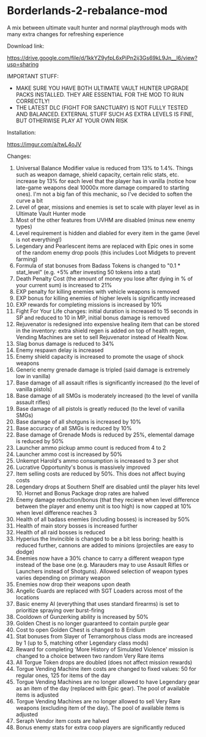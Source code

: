 # Borderlands-2-rebalance-mod
A mix between ultimate vault hunter and normal playthrough mods with many extra changes for refreshing experience

Download link:

https://drive.google.com/file/d/1kkYZ9yfpL6xPiPn2ij3Gs69kL9Jn__l6/view?usp=sharing

IMPORTANT STUFF:

* MAKE SURE YOU HAVE BOTH ULTIMATE VAULT HUNTER UPGRADE PACKS INSTALLED. THEY ARE ESSENTIAL FOR THE MOD TO RUN CORRECTLY!
* THE LATEST DLC (FIGHT FOR SANCTUARY) IS NOT FULLY TESTED AND BALANCED. EXTERNAL STUFF SUCH AS EXTRA LEVELS IS FINE, BUT OTHERWISE PLAY AT YOUR OWN RISK

Installation:

https://imgur.com/a/twL4oJV

Changes:

1. Universal Balance Modifier value is reduced from 13% to 1.4%. Things such as weapon damage, shield capacity, certain relic stats, etc. increase by 13% for each level that the player has in vanilla (notice how late-game weapons deal 10000x more damage compared to starting ones). I'm not a big fan of this mechanic, so I've decided to soften the curve a bit
2. Level of gear, missions and enemies is set to scale with player level as in Ultimate Vault Hunter mode
3. Most of the other features from UVHM are disabled (minus new enemy types)
4. Level requirement is hidden and diabled for every item in the game (level is not everything!)
5. Legendary and Pearlescent items are replaced with Epic ones in some of the random enemy drop pools (this includes Loot Midgets to prevent farming)
6. Formula of stat bonuses from Badass Tokens is changed to "0.1 * stat_level" (e.g. +5% after investing 50 tokens into a stat)
7. Death Penalty Cost (the amount of money you lose after dying in % of your current sum) is increased to 21%
8. EXP penalty for killing enemies with vehicle weapons is removed
9. EXP bonus for killing enemies of higher levels is significantly increased
10. EXP rewards for completing missions is increased by 10%
11. Fight For Your Life changes: initial duration is increased to 15 seconds in SP and reduced to 10 in MP, initial bonus damage is removed
12. Rejuvenator is redesigned into expensive healing item that can be stored in the inventory: extra shield regen is added on top of health regen, Vending Machines are set to sell Rejuvenator instead of Health Now.
13. Slag bonus damage is reduced to 34%
14. Enemy respawn delay is increased
15. Enemy shield capacity is increased to promote the usage of shock weapons
16. Generic enemy grenade damage is tripled (said damage is extremely low in vanilla)
17. Base damage of all assault rifles is significantly increased (to the level of vanilla pistols)
18. Base damage of all SMGs is moderately increased (to the level of vanilla assault rifles)
19. Base damage of all pistols is greatly reduced (to the level of vanilla SMGs)
20. Base damage of all shotguns is increased by 10%
21. Base accuracy of all SMGs is reduced by 10%
22. Base damage of Grenade Mods is reduced by 25%, elemental damage is reduced by 50%
23. Launcher ammo pickup ammo count is reduced from 4 to 2
24. Launcher ammo cost is increased by 50%
25. Unkempt Harold's ammo consumption is increased to 3 per shot
26. Lucrative Opportunity's bonus is massively improved
27. Item selling costs are reduced by 50%. This does not affect buying costs
28. Legendary drops at Southern Shelf are disabled until the player hits level 10. Hornet and Bonus Package drop rates are halved
29. Enemy damage reduction/bonus (that they recieve when level difference between the player and enemy unit is too high) is now capped at 10% when level difference reaches 3
30. Health of all badass enemies (including bosses) is increased by 50%
31. Health of main story bosses is increased further 
32. Health of all raid bosses is reduced
33. Hyperius the Invincible is changed to be a bit less boring: health is reduced further, cannons are added to minions (projectiles are easy to dodge)
34. Enemies now have a 30% chance to carry a different weapon type instead of the base one (e.g. Marauders may to use Assault Rifles or Launchers instead of Shotguns). Allowed selection of weapon types varies depending on primary weapon
35. Enemies now drop their weapons upon death
36. Angelic Guards are replaced with SGT Loaders across most of the locations
37. Basic enemy AI (everything that uses standard firearms) is set to prioritize spraying over burst-firing
38. Cooldown of Gunzerking ability is increased by 50%
39. Golden Chest is no longer guaranteed to contain purple gear
40. Cost to open Golden Chest is changed to 8 Eridium
41. Stat bonuses from Slayer of Terramorphous class mods are increased by 1 (up to 5, matching other Legendary class mods)
42. Reward for completing 'More History of Simulated Violence' mission is changed to a choice between two random Very Rare items
43. All Torgue Token drops are doubled (does not affect mission rewards)
44. Torgue Vending Machine item costs are changed to fixed values: 50 for regular ones, 125 for items of the day
45. Torgue Vending Machines are no longer allowed to have Legendary gear as an item of the day (replaced with Epic gear). The pool of available items is adjusted
46. Torgue Vending Machines are no longer allowed to sell Very Rare weapons (excluding item of the day). The pool of available items is adjusted
47. Seraph Vendor item costs are halved
48. Bonus enemy stats for extra coop players are significantly reduced
